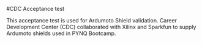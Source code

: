 #CDC Acceptance test

This acceptance test is used for Ardumoto Shield validation.
Career Development Center (CDC) collaborated with Xilinx and Sparkfun
to supply Ardumoto shields used in PYNQ Bootcamp.


